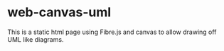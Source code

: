# web-canvas-uml

This is a static html page using Fibre.js and canvas to allow drawing off UML like diagrams.
